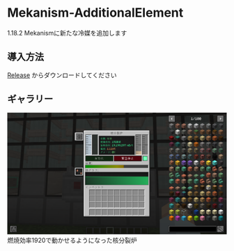 # Mekanism-AdditionalElement
1.18.2 Mekanismに新たな冷媒を追加します
## 導入方法
[Release](https://github.com/yukkukomei/Mekanism-AdditionalElement/commits/1.0.0/) からダウンロードしてください
## ギャラリー
![fission reactor.png](image%2Ffission%20reactor.png)
燃焼効率1920で動かせるようになった核分裂炉